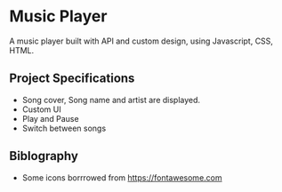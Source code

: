 # Music Player

A music player built with API and custom design, using Javascript, CSS, HTML.

## Project Specifications

+ Song cover, Song name and artist are displayed.
+ Custom UI
+ Play and Pause 
+ Switch between songs

## Biblography

+ Some icons borrrowed from https://fontawesome.com
